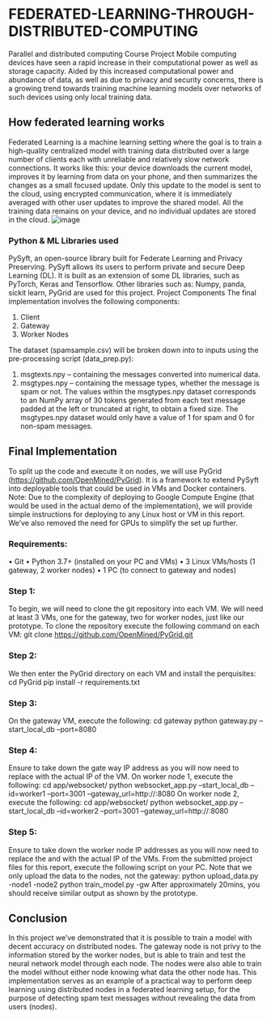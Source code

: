 # FEDERATED-LEARNING-THROUGH-DISTRIBUTED-COMPUTING
Parallel and distributed computing Course Project
Mobile computing devices have seen a rapid increase in their computational power as well as storage capacity. Aided by this increased computational power and abundance of data, as well as due to privacy and security concerns, there is a growing trend towards training machine learning models over networks of such devices using only local training data. 

## How federated learning works
Federated Learning is a machine learning setting where the goal is to train a high-quality centralized model with training data distributed over a large number of clients each with unreliable and relatively slow network connections.
It works like this: your device downloads the current model, improves it by learning from data on your phone, and then summarizes the changes as a small focused update. Only this update to the model is sent to the cloud, using encrypted communication, where it is immediately averaged with other user updates to improve the shared model. All the training data remains on your device, and no individual updates are stored in the cloud.
![image](https://user-images.githubusercontent.com/55789995/123841592-527e2600-d942-11eb-9c2a-5d1314abd786.png)

### Python & ML Libraries used
PySyft, an open-source library built for Federate Learning and Privacy Preserving. PySyft allows its users to perform private and secure Deep Learning (DL). It is built as an extension of some DL libraries, such as PyTorch, Keras and Tensorflow.
Other libraries such as: Numpy, panda, sickit learn, PyGrid are used for this project.
Project Components
The final implementation involves the following components:
1.	Client
2.	Gateway
3.	Worker Nodes

The dataset (spamsample.csv) will be broken down into to inputs using the pre-processing script (data_prep.py):
1.	msgtexts.npy – containing the messages converted into numerical data.
2.	msgtypes.npy – containing the message types, whether the message is spam or not.
The values within the msgtypes.npy dataset corresponds to an NumPy array of 30 tokens generated from each text message padded at the left or truncated at right, to obtain a fixed size.
The msgtypes.npy dataset would only have a value of 1 for spam and 0 for non-spam messages.

## Final Implementation
To split up the code and execute it on nodes, we will use PyGrid (https://github.com/OpenMined/PyGrid). It is a framework to extend PySyft into deployable tools that could be used in VMs and Docker containers.
Note: Due to the complexity of deploying to Google Compute Engine (that would be used in the actual demo of the implementation), we will provide simple instructions for deploying to any Linux host or VM in this report. We’ve also removed the need for GPUs to simplify the set up further.

### Requirements:
•	Git
•	Python 3.7+ (installed on your PC and VMs)
•	3 Linux VMs/hosts (1 gateway, 2 worker nodes)
•	1 PC (to connect to gateway and nodes)
### Step 1:
To begin, we will need to clone the git repository into each VM. We will need at least 3 VMs, one for the gateway, two for worker nodes, just like our prototype. To clone the repository execute the following command on each VM:
git clone https://github.com/OpenMined/PyGrid.git
### Step 2:
We then enter the PyGrid directory on each VM and install the perquisites:
cd PyGrid
pip install -r requirements.txt
### Step 3:
On the gateway VM, execute the following:
cd gateway
python gateway.py –start_local_db –port=8080
### Step 4:
Ensure to take down the gate way IP address as you will now need to replace <gateway ip> with the actual IP of the VM.
On worker node 1, execute the following:
cd app/websocket/
python websocket_app.py –start_local_db –id=worker1 –port=3001 –gateway_url=http://<gateway IP>:8080
On worker node 2, execute the following:
cd app/websocket/
python websocket_app.py –start_local_db –id=worker2 –port=3001 –gateway_url=http://<gateway IP>:8080
### Step 5:
Ensure to take down the worker node IP addresses as you will now need to replace the <worker1 IP> and <worker2 IP> with the actual IP of the VMs.
From the submitted project files for this report, execute the following script on your PC. Note that we only upload the data to the nodes, not the gateway:
python upload_data.py -node1 <worker1 IP> -node2 <worker2 IP>
python train_model.py -gw <gateway IP>
After approximately 20mins, you should receive similar output as shown by the prototype.
## Conclusion
In this project we’ve demonstrated that it is possible to train a model with decent accuracy on distributed nodes. The gateway node is not privy to the information stored by the worker nodes, but is able to train and test the neural network model through each node. The nodes were also able to train the model without either node knowing what data the other node has. This implementation serves as an example of a practical way to perform deep learning using distributed nodes in a federated learning setup, for the purpose of detecting spam text messages without revealing the data from users (nodes).  




